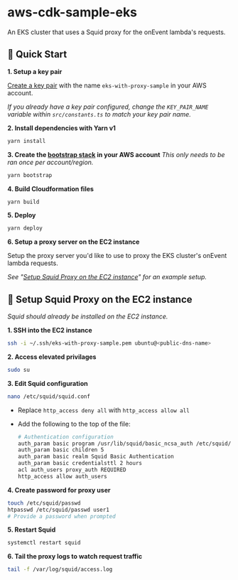 # aws-cdk-sample-eks

An EKS cluster that uses a Squid proxy for the onEvent lambda's requests.

## :rocket: Quick Start

**1. Setup a key pair**

[Create a key pair](https://docs.aws.amazon.com/AWSEC2/latest/UserGuide/ec2-key-pairs.html#having-ec2-create-your-key-pair) with the name `eks-with-proxy-sample` in your AWS account.

*If you already have a key pair configured, change the `KEY_PAIR_NAME` variable within `src/constants.ts` to match your key pair name.*

**2. Install dependencies with Yarn v1**

```sh
yarn install
```

**3. Create the [bootstrap stack](https://docs.aws.amazon.com/cdk/latest/guide/bootstrapping.html) in your AWS account**
_This only needs to be ran once per account/region._

```sh
yarn bootstrap
```

**4. Build Cloudformation files**

```sh
yarn build
```

**5. Deploy**

```sh
yarn deploy
```

**6. Setup a proxy server on the EC2 instance**

Setup the proxy server you'd like to use to proxy the EKS cluster's onEvent lambda requests.

*See "[Setup Squid Proxy on the EC2 instance](#satellite-setup-squid-proxy-on-the-ec2-instance)" for an example setup.*

## :satellite: Setup Squid Proxy on the EC2 instance

*Squid should already be installed on the EC2 instance.*

**1. SSH into the EC2 instance**

  ```sh
  ssh -i ~/.ssh/eks-with-proxy-sample.pem ubuntu@<public-dns-name>
  ```

**2. Access elevated privilages**

  ```sh
  sudo su
  ```

**3. Edit Squid configuration**

  ```sh
  nano /etc/squid/squid.conf
  ```

   - Replace `http_access deny all` with `http_access allow all`
   - Add the following to the top of the file:

      ```sh
      # Authentication configuration
      auth_param basic program /usr/lib/squid/basic_ncsa_auth /etc/squid/passwd
      auth_param basic children 5
      auth_param basic realm Squid Basic Authentication
      auth_param basic credentialsttl 2 hours
      acl auth_users proxy_auth REQUIRED
      http_access allow auth_users
      ```

**4. Create password for proxy user**

  ```sh
  touch /etc/squid/passwd
  htpasswd /etc/squid/passwd user1
  # Provide a password when prompted
  ```

**5. Restart Squid**

  ```sh
  systemctl restart squid
  ```

**6. Tail the proxy logs to watch request traffic**

  ```sh
  tail -f /var/log/squid/access.log
  ```
